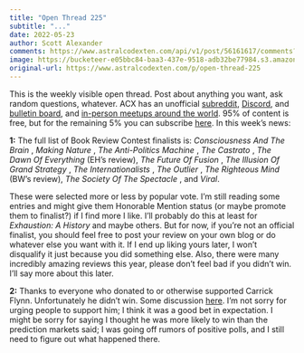 ```yaml
---
title: "Open Thread 225"
subtitle: "..."
date: 2022-05-23
author: Scott Alexander
comments: https://www.astralcodexten.com/api/v1/post/56161617/comments?&all_comments=true
image: https://bucketeer-e05bbc84-baa3-437e-9518-adb32be77984.s3.amazonaws.com/public/images/b3d1f547-1b3b-485f-9195-9d2f882f0896_496x341.png
original-url: https://www.astralcodexten.com/p/open-thread-225
---
```

This is the weekly visible open thread. Post about anything you want, ask random questions, whatever. ACX has an unofficial [subreddit](https://www.reddit.com/r/slatestarcodex/), [Discord](https://discord.gg/RTKtdut), and [bulletin board](https://www.datasecretslox.com/index.php), and [in-person meetups around the world](https://www.lesswrong.com/community?filters%5B0%5D=SSC). 95% of content is free, but for the remaining 5% you can subscribe [here](https://astralcodexten.substack.com/subscribe?). In this week’s news:

**1:** The full list of Book Review Contest finalists is: _Consciousness And The Brain_ , _Making Nature_ , _The Anti-Politics Machine_ , _The Castrato_ , _The Dawn Of Everything_ (EH’s review), _The Future Of Fusion_ , _The Illusion Of Grand Strategy_ , _The Internationalists_ , _The Outlier_ , _The Righteous Mind_ (BW’s review), _The Society Of The Spectacle_ , and _Viral_.

These were selected more or less by popular vote. I’m still reading some entries and might give them Honorable Mention status (or maybe promote them to finalist?) if I find more I like. I’ll probably do this at least for _Exhaustion: A History_ and maybe others. But for now, if you’re not an official finalist, you should feel free to post your review on your own blog or do whatever else you want with it. If I end up liking yours later, I won’t disqualify it just because you did something else. Also, there were many incredibly amazing reviews this year, please don’t feel bad if you didn’t win. I’ll say more about this later.

**2:** Thanks to everyone who donated to or otherwise supported Carrick Flynn. Unfortunately he didn’t win. Some discussion [here](https://www.reddit.com/r/slatestarcodex/comments/us4gm2/carrick_flynn_has_lost_the_or06_primary/). I’m not sorry for urging people to support him; I think it was a good bet in expectation. I might be sorry for saying I thought he was more likely to win than the prediction markets said; I was going off rumors of positive polls, and I still need to figure out what happened there.
